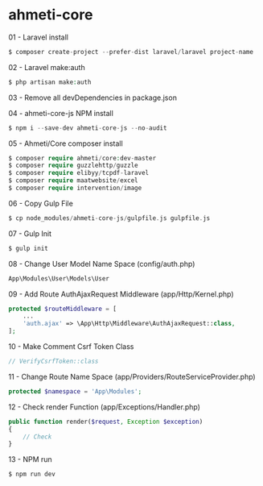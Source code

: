 # ahmeti-core

01 - Laravel install
```php
$ composer create-project --prefer-dist laravel/laravel project-name
```

02 - Laravel make:auth
```php
$ php artisan make:auth
```

03 - Remove all devDependencies in package.json

04 - ahmeti-core-js NPM install
```php
$ npm i --save-dev ahmeti-core-js --no-audit
```

05 - Ahmeti/Core composer install
```php
$ composer require ahmeti/core:dev-master
$ composer require guzzlehttp/guzzle
$ composer require elibyy/tcpdf-laravel
$ composer require maatwebsite/excel
$ composer require intervention/image
```

06 - Copy Gulp File
```php
$ cp node_modules/ahmeti-core-js/gulpfile.js gulpfile.js
```

07 - Gulp Init
```php
$ gulp init
```

08 - Change User Model Name Space (config/auth.php)
```php
App\Modules\User\Models\User
```

09 - Add Route AuthAjaxRequest Middleware (app/Http/Kernel.php)
```php
protected $routeMiddleware = [
    ...
    'auth.ajax' => \App\Http\Middleware\AuthAjaxRequest::class,
];
```

10 - Make Comment Csrf Token Class
```php
// VerifyCsrfToken::class
```

11 - Change Route Name Space (app/Providers/RouteServiceProvider.php)
```php
protected $namespace = 'App\Modules';
```

12 - Check render Function (app/Exceptions/Handler.php)
```php
public function render($request, Exception $exception)
{
    // Check
}
```

13 - NPM run
```php
$ npm run dev
```